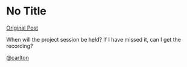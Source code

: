 # No Title

[Original Post](https://discourse.onlinedegree.iitm.ac.in/t/164277/70)

<p>When will the project session be held? If I have missed it, can I get the recording?</p>
<p><a class="mention" href="/u/carlton">@carlton</a></p>